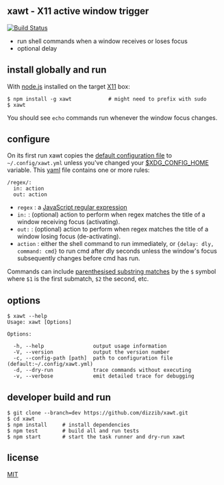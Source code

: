 ## xawt - X11 active window trigger
[![Build Status](https://travis-ci.org/dizzib/xawt.svg?branch=master)](https://travis-ci.org/dizzib/xawt)

* run shell commands when a window receives or loses focus
* optional delay

## install globally and run

With [node.js] installed on the target [X11] box:

    $ npm install -g xawt            # might need to prefix with sudo
    $ xawt

You should see `echo` commands run whenever the window focus changes.

## configure

On its first run xawt copies the [default configuration file] to `~/.config/xawt.yml`
unless you've changed your [$XDG_CONFIG_HOME] variable.
This [yaml] file contains one or more rules:

    /regex/:
      in: action
      out: action

* `regex` :
  a [JavaScript regular expression]
* `in:` :
  (optional) action to perform when regex matches the title of a window receiving focus (activating).
* `out:` :
  (optional) action to perform when regex matches the title of a window losing focus (de-activating).
* `action` :
  either the shell command to run immediately, or `{delay: dly, command: cmd}`
  to run cmd after dly seconds unless the window's focus subsequently changes
  before cmd has run.

Commands can include [parenthesised substring matches] by the `$` symbol where
`$1` is the first submatch, `$2` the second, etc.

## options

    $ xawt --help
    Usage: xawt [Options]

    Options:

      -h, --help                output usage information
      -V, --version             output the version number
      -c, --config-path [path]  path to configuration file (default:~/.config/xawt.yml)
      -d, --dry-run             trace commands without executing
      -v, --verbose             emit detailed trace for debugging

## developer build and run

    $ git clone --branch=dev https://github.com/dizzib/xawt.git
    $ cd xawt
    $ npm install     # install dependencies
    $ npm test        # build all and run tests
    $ npm start       # start the task runner and dry-run xawt

## license

[MIT](./LICENSE)

[$XDG_CONFIG_HOME]: http://standards.freedesktop.org/basedir-spec/basedir-spec-latest.html
[default configuration file]: ./app/default-config.yml
[node.js]: http://nodejs.org
[parenthesised substring matches]: https://developer.mozilla.org/en-US/docs/Web/JavaScript/Guide/Regular_Expressions#Using_parenthesized_substring_matches
[JavaScript regular expression]: https://developer.mozilla.org/en-US/docs/Web/JavaScript/Guide/Regular_Expressions
[X11]: https://en.wikipedia.org/wiki/X_Window_System
[yaml]: https://en.wikipedia.org/wiki/YAML
